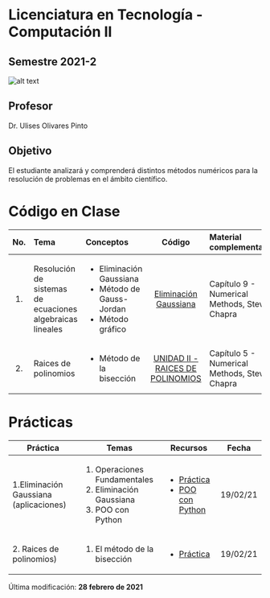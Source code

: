 # Licenciatura en Tecnología - Computación II
## Semestre 2021-2

![alt text](figs/logo.png)

## Profesor
Dr. Ulises Olivares Pinto

## Objetivo
El estudiante analizará y comprenderá distintos métodos numéricos para la resolución de problemas en el ámbito científico.

# Código en Clase
| No.        | Tema           | Conceptos |Código  |  Material complementario|
| :-------------: |:-------------| :-------------|:-----:| :-----|
| 1.              | Resolución de sistemas de ecuaciones algebraicas lineales |   <ul><li> Eliminación Gaussiana</li> <li>Método de Gauss-Jordan</li> <li>Método gráfico</li> </ul>   |  [Eliminación Gaussiana](https://colab.research.google.com/drive/1ozRrY2LvSvpUQ1IQ9-kXXCjjDOfOxbmb?usp=sharing)   | Capítulo 9 - Numerical Methods, Steven Chapra | 
| 2.              | Raices de polinomios |   <ul><li> Método de la bisección </li>  </ul>   |  [UNIDAD II - RAICES DE POLINOMIOS](https://colab.research.google.com/drive/1E-gi8H1nND8zrnLDrKomcEbUp-oE_u82?usp=sharing)   | Capítulo 5 - Numerical Methods, Steven Chapra | 

# Prácticas

|Práctica|Temas|Recursos|Fecha|
|--|--|--|--|
|1.Eliminación Gaussiana (aplicaciones)|<ol><li>Operaciones Fundamentales</li><li>Eliminación Gaussiana</li><li>POO con Python</li></ol>|<ul><li>[Práctica](practices/practice1.md)</li> <li>[POO con Python](https://uniwebsidad.com/libros/python/capitulo-5/programacion-orientada-a-objetos) </li></ul>|19/02/21|
|2. Raices de polinomios)|<ol><li>El método de la bisección</li></ol>|<ul><li>[Práctica](practices/practice2.md)</li> </ul>|19/02/21|

Última modificación: **28 febrero de 2021**
